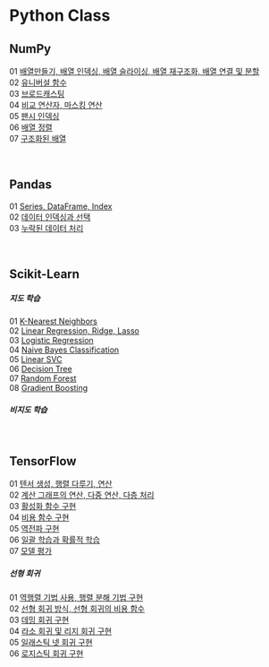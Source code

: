 # Python Class

## NumPy
01 [배열만들기, 배열 인덱싱, 배열 슬라이싱, 배열 재구조화, 배열 연결 및 분할](NumPy/NumPy_01.md) <br>
02 [유니버설 함수](NumPy/NumPy_02.md) <br>
03 [브로드캐스팅](NumPy/NumPy_03.md) <br>
04 [비교 연산자, 마스킹 연산](NumPy/NumPy_04.md) <br>
05 [팬시 인덱싱](NumPy/NumPy_05.md) <br>
06 [배열 정렬](NumPy/NumPy_06.md) <br>
07 [구조화된 배열](NumPy/NumPy_07.md) <br>

<br>

## Pandas
01 [Series, DataFrame, Index](Pandas/Pandas_01.md) <br>
02 [데이터 인덱싱과 선택](Pandas/Pandas_02.md) <br>
03 [누락된 데이터 처리](Pandas/Pandas_03.md) <br>

<br>

## Scikit-Learn
##### 지도 학습
01 [K-Nearest Neighbors](Scikit-Learn/MachineLearning_K_Nearest_Neighbors.md) <br>
02 [Linear Regression, Ridge, Lasso](Scikit-Learn/MachineLearning_Linear.md) <br>
03 [Logistic Regression](Scikit-Learn/MachineLearning_Logistic_Regression.md) <br>
04 [Naive Bayes Classification](Scikit-Learn/MachineLearning_Naive_Bayes_Classification.md) <br>
05 [Linear SVC](Scikit-Learn/MachineLearning_LinearSVC.md) <br>
06 [Decision Tree](Scikit-Learn/MachineLearning_Decision_Tree.md) <br>
07 [Random Forest](Scikit-Learn/MachineLearning_Random_Forest.md) <br>
08 [Gradient Boosting](Scikit-Learn/MachineLearning_Gradient_Boosting.md) <br>
##### 비지도 학습

<br>

## TensorFlow
01 [텐서 생성, 행렬 다루기, 연산](TensorFlow/tensorflow_01.md) <br>
02 [계산 그래프의 연산, 다중 연산, 다층 처리](TensorFlow/tensorflow_02.md) <br>
03 [활성화 함수 구현](TensorFlow/tensorflow_03.md) <br>
04 [비용 함수 구현](TensorFlow/tensorflow_04.md) <br>
05 [역전파 구현](TensorFlow/tensorflow_05.md) <br>
06 [일괄 학습과 확률적 학습](TensorFlow/tensorflow_06.md) <br>
07 [모델 평가](TensorFlow/tensorflow_07.md) <br>

##### 선형 회귀
01 [역행렬 기법 사용, 행렬 분해 기법 구현](TensorFlow/tensorflow_08.md) <br>
02 [선형 회귀 방식, 선형 회귀의 비용 함수](TensorFlow/tensorflow_09.md) <br>
03 [데밍 회귀 구현](TensorFlow/tensorflow_10.md) <br>
04 [라소 회귀 및 리지 회귀 구현](TensorFlow/tensorflow_11.md) <br>
05 [일래스틱 넷 회귀 구현](TensorFlow/tensorflow_12.md) <br>
06 [로지스틱 회귀 구현](TensorFlow/tensorflow_13.md) <br>
